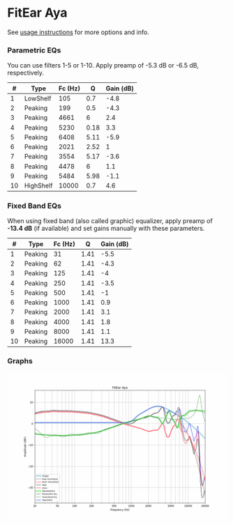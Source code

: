 # FitEar Aya
See [usage instructions](https://github.com/jaakkopasanen/AutoEq#usage) for more options and info.

### Parametric EQs
You can use filters 1-5 or 1-10. Apply preamp of -5.3 dB or -6.5 dB, respectively.

|   # | Type      |   Fc (Hz) |    Q |   Gain (dB) |
|-----|-----------|-----------|------|-------------|
|   1 | LowShelf  |       105 | 0.7  |        -4.8 |
|   2 | Peaking   |       199 | 0.5  |        -4.3 |
|   3 | Peaking   |      4661 | 6    |         2.4 |
|   4 | Peaking   |      5230 | 0.18 |         3.3 |
|   5 | Peaking   |      6408 | 5.11 |        -5.9 |
|   6 | Peaking   |      2021 | 2.52 |         1   |
|   7 | Peaking   |      3554 | 5.17 |        -3.6 |
|   8 | Peaking   |      4478 | 6    |         1.1 |
|   9 | Peaking   |      5484 | 5.98 |        -1.1 |
|  10 | HighShelf |     10000 | 0.7  |         4.6 |

### Fixed Band EQs
When using fixed band (also called graphic) equalizer, apply preamp of **-13.4 dB** (if available) and set gains manually with these parameters.

|   # | Type    |   Fc (Hz) |    Q |   Gain (dB) |
|-----|---------|-----------|------|-------------|
|   1 | Peaking |        31 | 1.41 |        -5.5 |
|   2 | Peaking |        62 | 1.41 |        -4.3 |
|   3 | Peaking |       125 | 1.41 |        -4   |
|   4 | Peaking |       250 | 1.41 |        -3.5 |
|   5 | Peaking |       500 | 1.41 |        -1   |
|   6 | Peaking |      1000 | 1.41 |         0.9 |
|   7 | Peaking |      2000 | 1.41 |         3.1 |
|   8 | Peaking |      4000 | 1.41 |         1.8 |
|   9 | Peaking |      8000 | 1.41 |         1.1 |
|  10 | Peaking |     16000 | 1.41 |        13.3 |

### Graphs
![](./FitEar%20Aya.png)
